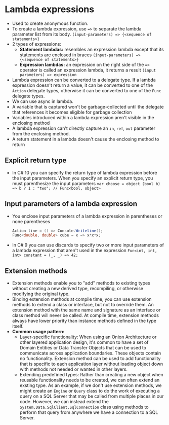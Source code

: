 # Lambda expressions
 - Used to create anonymous function.
 - To create a lambda expression, use `=>` to separate the lambda parameter list from its body.
   `(input-parameters) => {<sequence of statements>}`
- 2 types of expressions:
	- **Statement lambdas:** resembles an expression lambda except that its statements are enclosed in braces
	  `(input-parameters) => {<sequence of statements>}`
	- **Expression lambdas:** an expression on the right side of the `=>` operator is called an expression lambda, it returns a result
	  `(input parameters) => expression`
- Lambda expression can be converted to a delegate type. If a lambda expression doesn't return a value, it can be converted to one of the `Action` delegate types, otherwise it can be converted to one of the `Func` delegate types.
- We can use async in lambda.
- A variable that is captured won't be garbage-collected until the delegate that references it becomes eligible for garbage collection
- Variables introduced within a lambda expression aren't visible in the enclosing method
- A lambda expression can't directly capture an `in`, `ref`, `out` parameter from the enclosing method.
- A return statement in a lambda doesn't cause the enclosing method to return
## Explicit return type
- In C# 10 you can specify the return type of lambda expression before the input parameters. When you specify an explicit return type, you must parenthesize the input parameters
  `var choose = object (bool b) => b ? 1 : "two"; // Func<bool, object>`
## Input parameters of a lambda expression
- You enclose input parameters of a lambda expression in parentheses or none parentheses
  ``````csharp
  Action line = () => Console.Writeline();
  Func<double, double> cube = x => x*x*x;
  ``````
- In C# 9 you can use discards to specify two or more input parameters of a lambda expression that aren't used in the expression
  `Fun<int, int, int> constant = (_, _) => 42;`
## Extension methods
- Extension methods enable you to "add" methods to existing types without creating a new derived type, recompiling, or otherwise modifying the original type.
- Binding extension methods at compile time, you can use extension methods to extend a class or interface, but not to override them. An extension method with the same name and signature as an interface or class method will never be called.  At compile time, extension methods always have lower priority than instance methods defined in the type itself.
- **Common usage pattern:**
	- Layer-specific functionality: When using an Onion Architecture or other layered application design, it's common to have a set of Domain Entities or Data Transfer Objects that can be used to communicate across application boundaries. These objects contain no functionality. Extension method can be used to add functionality that is specific to each application layer without loading object down with methods not needed or wanted in other layers.
	- Extending predefined types: Rather than creating a new object when reusable functionality needs to be created, we can often extend an exsting type. As an example, if we don't use extension methods, we might create an `Engine` or `Query` class to do the work of executing a query on a SQL Server that may be called from multiple places in our code. However, we can instead extend the `System.Data.SqlClient.SqlConnection` class using methods to perform that query from anywhere we have a connection to a SQL Server.

